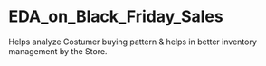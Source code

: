 # EDA_on_Black_Friday_Sales
Helps analyze Costumer buying pattern &amp; helps in better inventory management by the Store.

